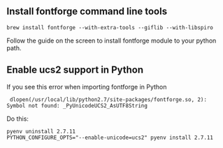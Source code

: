 ## Install fontforge command line tools

`brew install fontforge --with-extra-tools --giflib --with-libspiro`

Follow the guide on the screen to install fontforge module to your python path.

## Enable ucs2 support in Python

If you see this error when importing fontforge in Python

```
 dlopen(/usr/local/lib/python2.7/site-packages/fontforge.so, 2): Symbol not found: _PyUnicodeUCS2_AsUTF8String
```

Do this:

```shell
pyenv uninstall 2.7.11
PYTHON_CONFIGURE_OPTS="--enable-unicode=ucs2" pyenv install 2.7.11
```
